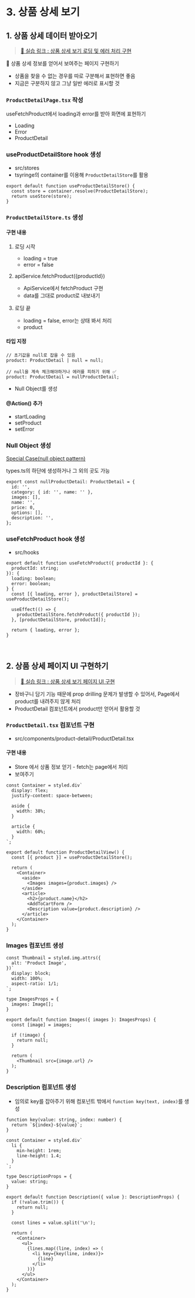 # 3. 상품 상세 보기

## 1. 상품 상세 데이터 받아오기 

> [🔗 실습 링크 : 상품 상세 보기 로딩 및 에러 처리 구현](https://github.com/ShinjungOh/2023-learn-react/commit/12305de9e05cb8d56af2767b6b51463bfb5a8d53)  

🎯 상품 상세 정보를 얻어서 보여주는 페이지 구현하기   

* 상품을 찾을 수 없는 경우를 따로 구분해서 표현하면 좋음
* 지금은 구분하지 않고 그냥 일반 에러로 표시할 것 

### `ProductDetailPage.tsx` 작성

useFetchProduct에서 loading과 error를 받아 화면에 표현하기

* Loading 
* Error
* ProductDetail

### useProductDetailStore hook 생성 

* src/stores
* tsyringe의 container를 이용해 `ProductDetailStore`를 활용

```tsx
export default function useProductDetailStore() {
  const store = container.resolve(ProductDetailStore);
  return useStore(store);
}
```

### `ProductDetailStore.ts` 생성 

#### 구현 내용 

1. 로딩 시작
   * loading = true
   * error = false

2. apiService.fetchProduct({productId})
   * ApiService에서 fetchProduct 구현
   * data를 그대로 product로 내보내기

3. 로딩 끝 
   * loading = false, error는 상태 봐서 처리 
   * product


#### 타입 지정

```
// 초기값을 null로 잡을 수 있음 
product: ProductDetail | null = null;

// null을 계속 체크해야하거나 에러를 피하기 위해 ✅
product: ProductDetail = nullProductDetail;
```

* Null Object를 생성 

#### @Action() 추가 

* startLoading
* setProduct
* setError

### Null Object 생성 

[Special Case(null object pattern)](https://refactoring.com/catalog/introduceSpecialCase.html)

types.ts의 하단에 생성하거나 그 외의 곳도 가능 

```tsx
export const nullProductDetail: ProductDetail = {
  id: '',
  category: { id: '', name: '' },
  images: [],
  name: '',
  price: 0,
  options: [],
  description: '',
};
```

### useFetchProduct hook 생성

* src/hooks

```tsx
export default function useFetchProduct({ productId }: {
  productId: string;
}): {
  loading: boolean;
  error: boolean;
} {
  const [{ loading, error }, productDetailStore] = useProductDetailStore();

  useEffect(() => {
    productDetailStore.fetchProduct({ productId });
  }, [productDetailStore, productId]);

  return { loading, error };
}
```

<br>

## 2. 상품 상세 페이지 UI 구현하기 

> [🔗 실습 링크 : 상품 상세 보기 페이지 UI 구현](https://github.com/ShinjungOh/2023-learn-react/commit/2b5eda3ee9d253556d3224b5c8cf2fd941d28fba)

* 장바구니 담기 기능 때문에 prop drilling 문제가 발생할 수 있어서, Page에서 product를 내려주지 않게 처리
* ProductDetail 컴포넌트에서 product만 얻어서 활용할 것 

### `ProductDetail.tsx` 컴포넌트 구현  

* src/components/product-detail/ProductDetail.tsx

#### 구현 내용  

* Store 에서 상품 정보 얻기 - fetch는 page에서 처리
* 보여주기

```tsx
const Container = styled.div`
  display: flex;
  justify-content: space-between;

  aside {
    width: 38%;
  }

  article {
    width: 60%;
  }
`;

export default function ProductDetailView() {
  const [{ product }] = useProductDetailStore();

  return (
    <Container>
      <aside>
        <Images images={product.images} />
      </aside>
      <article>
        <h2>{product.name}</h2>
        <AddToCartForm />
        <Description value={product.description} />
      </article>
    </Container>
  );
}
```

### Images 컴포넌트 생성 

```tsx
const Thumbnail = styled.img.attrs({
  alt: 'Product Image',
})`
  display: block;
  width: 100%;
  aspect-ratio: 1/1;
`;

type ImagesProps = {
  images: Image[];
}

export default function Images({ images }: ImagesProps) {
  const [image] = images;

  if (!image) {
    return null;
  }

  return (
    <Thumbnail src={image.url} />
  );
}
```

### Description 컴포넌트 생성

* 임의로 key를 잡아주기 위해 컴포넌트 밖에서 `function key(text, index)`를 생성

```tsx
function key(value: string, index: number) {
  return `${index}-${value}`;
}

const Container = styled.div`
  li {
    min-height: 1rem;
    line-height: 1.4;
  }
`;

type DescriptionProps = {
  value: string;
}

export default function Description({ value }: DescriptionProps) {
  if (!value.trim()) {
    return null;
  }

  const lines = value.split('\n');

  return (
    <Container>
      <ul>
        {lines.map((line, index) => (
          <li key={key(line, index)}>
            {line}
          </li>
        ))}
      </ul>
    </Container>
  );
}
```

